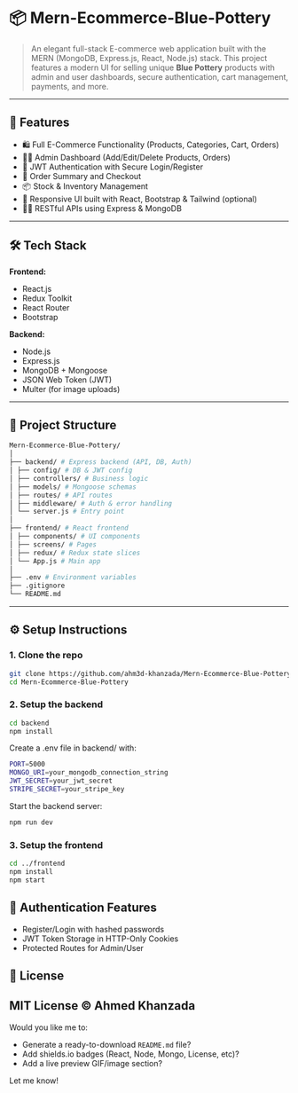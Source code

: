 # 📦 Mern-Ecommerce-Blue-Pottery

> An elegant full-stack E-commerce web application built with the MERN (MongoDB, Express.js, React, Node.js) stack. This project features a modern UI for selling unique **Blue Pottery** products with admin and user dashboards, secure authentication, cart management, payments, and more.

---

## 🚀 Features

- 🛍️ Full E-Commerce Functionality (Products, Categories, Cart, Orders)
- 👨‍💼 Admin Dashboard (Add/Edit/Delete Products, Orders)
- 🔐 JWT Authentication with Secure Login/Register
- 🧾 Order Summary and Checkout
- 📦 Stock & Inventory Management
- 📱 Responsive UI built with React, Bootstrap & Tailwind (optional)
- 🧑‍💻 RESTful APIs using Express & MongoDB

---

## 🛠️ Tech Stack

**Frontend:**
- React.js  
- Redux Toolkit  
- React Router  
- Bootstrap

**Backend:**
- Node.js  
- Express.js  
- MongoDB + Mongoose  
- JSON Web Token (JWT)  
- Multer (for image uploads)

---

## 📂 Project Structure
```bash
Mern-Ecommerce-Blue-Pottery/
│
├── backend/ # Express backend (API, DB, Auth)
│ ├── config/ # DB & JWT config
│ ├── controllers/ # Business logic
│ ├── models/ # Mongoose schemas
│ ├── routes/ # API routes
│ ├── middleware/ # Auth & error handling
│ └── server.js # Entry point
│
├── frontend/ # React frontend
│ ├── components/ # UI components
│ ├── screens/ # Pages
│ ├── redux/ # Redux state slices
│ └── App.js # Main app
│
├── .env # Environment variables
├── .gitignore
└── README.md
```

---

## ⚙️ Setup Instructions

### 1. Clone the repo

```bash
git clone https://github.com/ahm3d-khanzada/Mern-Ecommerce-Blue-Pottery.git
cd Mern-Ecommerce-Blue-Pottery
```
### 2. Setup the backend
```bash
cd backend
npm install
```
Create a .env file in backend/ with:
```bash
PORT=5000
MONGO_URI=your_mongodb_connection_string
JWT_SECRET=your_jwt_secret
STRIPE_SECRET=your_stripe_key
```
Start the backend server:
```bash
npm run dev
```
### 3. Setup the frontend
```bash
cd ../frontend
npm install
npm start
```
## 🔐 Authentication Features

- Register/Login with hashed passwords
- JWT Token Storage in HTTP-Only Cookies
- Protected Routes for Admin/User

## 🪪 License
MIT License © Ahmed Khanzada
---

Would you like me to:
- Generate a ready-to-download `README.md` file?
- Add shields.io badges (React, Node, Mongo, License, etc)?
- Add a live preview GIF/image section?

Let me know!
